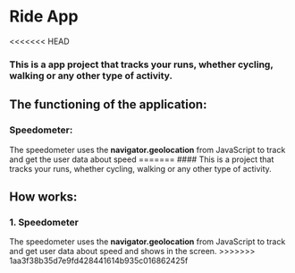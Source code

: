 # Ride App

<<<<<<< HEAD
### This is a app project that tracks your runs, whether cycling, walking or any other type of activity.

## The functioning of the application:

### Speedometer:

<p>
    The speedometer uses the <b>navigator.geolocation</b> from JavaScript to track and get the user data about speed 
=======
#### This is a project that tracks your runs, whether cycling, walking or any other type of activity.

<br>

## How works:

### 1. Speedometer

<p>
    The speedometer uses the <b>navigator.geolocation</b> from JavaScript to track and get user data about speed and shows in the screen.
>>>>>>> 1aa3f38b35d7e9fd428441614b935c016862425f
</p>
